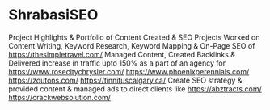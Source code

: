 # ShrabasiSEO
Project Highlights &amp; Portfolio of Content Created &amp; SEO Projects
Worked on Content Writing, Keyword Research, Keyword Mapping & On-Page SEO of 
https://thesimpletravel.com/
Managed Content, Created Backlinks & Delivered increase in traffic upto 150% as a part of an agency for
https://www.rosecitychrysler.com/
https://www.phoenixperennials.com/
https://zoutons.com/
https://tinnituscalgary.ca/
Create SEO strategy & provided content & managed ads to direct clients like 
https://abztracts.com/
https://crackwebsolution.com/
